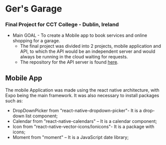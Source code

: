# Ger's Garage 
### Final Project for CCT College - Dublin, Ireland <br /> 
- Main GOAL - To create a Mobile app to book services and online shopping for a garage.
  - The final project was divided into 2 projects, mobile application and API, to which the API would be an independent server and would always be running in the cloud waiting for requests.
  - The repository for the API server is found [here](https://github.com/LeandroFrazao/GarageFinalProjec).


## Mobile App
The mobile Application was made using the react native architecture, with Expo being the main framework. It was also necessary to install packages such as:
-	DropDownPicker from "react-native-dropdown-picker"- It is a drop-down list component;
-	Calendar from "react-native-calendars" – It is a calendar component;
-	Icon from "react-native-vector-icons/Ionicons"- It is a package with icons;
-	Moment from "moment" – It is a JavaScript date library;
